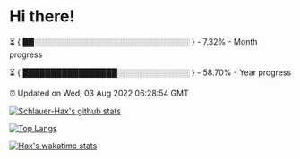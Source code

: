 # Hi there!

⏳ { ██░░░░░░░░░░░░░░░░░░░░░░░░░░░░ } - 7.32% - Month progress

⏳ { █████████████████░░░░░░░░░░░░░ } - 58.70% - Year progress

⏰ Updated on Wed, 03 Aug 2022 06:28:54 GMT


[![Schlauer-Hax's github stats](https://github-readme-stats.vercel.app/api?username=Schlauer-Hax&show_icons=true&theme=dark&count_private=true)](https://github.com/Schlauer-Hax)


[![Top Langs](https://github-readme-stats.vercel.app/api/top-langs/?username=Schlauer-Hax&layout=compact&theme=dark)](https://github.com/Schlauer-Hax?tab=repositories)


[![Hax's wakatime stats](https://github-readme-stats.vercel.app/api/wakatime?username=Hax&theme=dark)](https://wakatime.com/@Hax)

